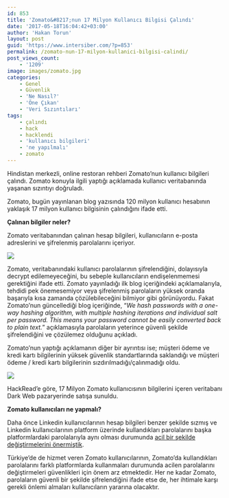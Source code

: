 ```yaml
---
id: 853
title: 'Zomato&#8217;nun 17 Milyon Kullanıcı Bilgisi Çalındı'
date: '2017-05-18T16:04:42+03:00'
author: 'Hakan Torun'
layout: post
guid: 'https://www.intersiber.com/?p=853'
permalink: /zomato-nun-17-milyon-kullanici-bilgisi-calindi/
post_views_count:
    - '1209'
image: images/zomato.jpg
categories:
    - Genel
    - Güvenlik
    - 'Ne Nasıl?'
    - 'Öne Çıkan'
    - 'Veri Sızıntıları'
tags:
    - çalındı
    - hack
    - hacklendi
    - 'kullanıcı bilgileri'
    - 'ne yapılmalı'
    - zomato
---
```


Hindistan merkezli, online restoran rehberi Zomato’nun kullanıcı bilgileri çalındı. Zomato konuyla ilgili yaptığı açıklamada kullanıcı veritabanında yaşanan sızıntıyı doğruladı.

Zomato, bugün yayınlanan blog yazısında 120 milyon kullanıcı hesabının yaklaşık 17 milyon kullanıcı bilgisinin çalındığını ifade etti.

**Çalınan bilgiler neler?**

Zomato veritabanından çalınan hesap bilgileri, kullanıcıların e-posta adreslerini ve şifrelenmiş parolalarını içeriyor.

![](https://www.intersiber.comimages/zomato-hacked-blog-announcement.png)

Zomato, veritabanındaki kullanıcı parolalarının şifrelendiğini, dolayısıyla decrypt edilemeyeceğini, bu sebeple kullanıcıların endişelenmemesi gerektiğini ifade etti. Zomato yayınladığı ilk blog içeriğindeki açıklamalarıyla, tehdidi pek önemesemiyor veya şifrelenmiş parolaların yüksek oranda başarıyla kısa zamanda çözülebileceğini bilmiyor gibi görünüyordu. Fakat Zomato’nun güncellediği blog içeriğinde, “*We hash passwords with a one-way hashing algorithm, with multiple hashing iterations and individual salt per password. This means your password cannot be easily converted back to plain text.*” açıklamasıyla parolaların yeterince güvenli şekilde şifrelendiğini ve çözülemez olduğunu açıkladı.

Zomato’nun yaptığı açıklamanın diğer bir ayrıntısı ise; müşteri ödeme ve kredi kartı bilgilerinin yüksek güvenlik standartlarında saklandığı ve müşteri ödeme / kredi kartı bilgilerinin sızdırılmadığı/çalınmadığı oldu.

![](https://www.intersiber.comimages/zomato-leaked-database-darkweb.png)

HackRead’e göre, 17 Milyon Zomato kullanıcısının bilgilerini içeren veritabanı Dark Web pazaryerinde satışa sunuldu.

**Zomato kullanıcıları ne yapmalı?**

Daha önce Linkedin kullanıcılarının hesap bilgileri benzer şekilde sızmış ve Linkedin kullanıcılarının platform üzerinde kullandıkları parolalarını başka platformlardaki parolalarıyla aynı olması durumunda [acil bir şekilde değiştirmelerini önermiştik](https://www.intersiber.com/linkedin-parolalarinizi-kullanmaktan-vazgecin/).

Türkiye’de de hizmet veren Zomato kullanıcılarının, Zomato’da kullandıkları parolalarını farklı platformlarda kullanmaları durumunda acilen parolalarını değiştirmeleri güvenlikleri için önem arz etmektedir. Her ne kadar Zomato, parolaların güvenli bir şekilde şifrelendiğini ifade etse de, her ihtimale karşı gerekli önlemi almaları kullanıcıların yararına olacaktır.